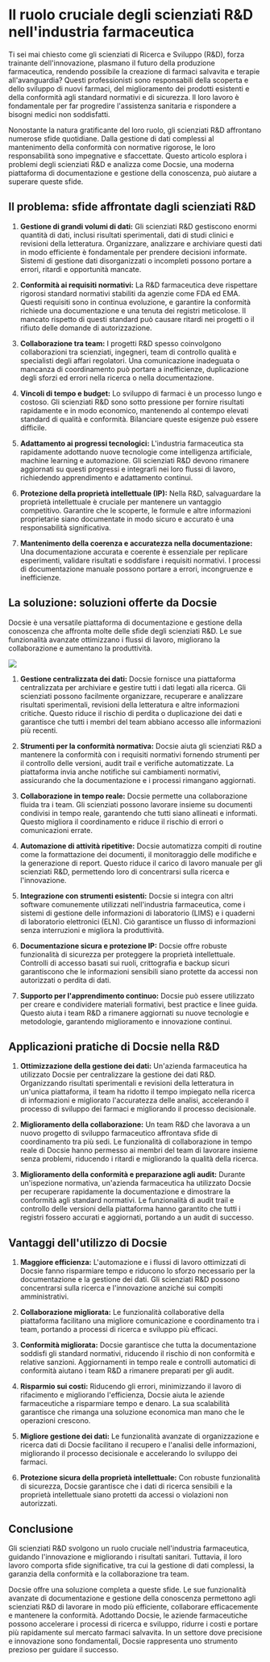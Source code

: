 # Il ruolo cruciale degli scienziati R&D nell'industria farmaceutica

Ti sei mai chiesto come gli scienziati di Ricerca e Sviluppo (R&D), forza trainante dell'innovazione, plasmano il futuro della produzione farmaceutica, rendendo possibile la creazione di farmaci salvavita e terapie all'avanguardia? Questi professionisti sono responsabili della scoperta e dello sviluppo di nuovi farmaci, del miglioramento dei prodotti esistenti e della conformità agli standard normativi e di sicurezza. Il loro lavoro è fondamentale per far progredire l'assistenza sanitaria e rispondere a bisogni medici non soddisfatti.

Nonostante la natura gratificante del loro ruolo, gli scienziati R&D affrontano numerose sfide quotidiane. Dalla gestione di dati complessi al mantenimento della conformità con normative rigorose, le loro responsabilità sono impegnative e sfaccettate. Questo articolo esplora i problemi degli scienziati R&D e analizza come Docsie, una moderna piattaforma di documentazione e gestione della conoscenza, può aiutare a superare queste sfide.

## Il problema: sfide affrontate dagli scienziati R&D

1. **Gestione di grandi volumi di dati:** Gli scienziati R&D gestiscono enormi quantità di dati, inclusi risultati sperimentali, dati di studi clinici e revisioni della letteratura. Organizzare, analizzare e archiviare questi dati in modo efficiente è fondamentale per prendere decisioni informate. Sistemi di gestione dati disorganizzati o incompleti possono portare a errori, ritardi e opportunità mancate.

2. **Conformità ai requisiti normativi:** La R&D farmaceutica deve rispettare rigorosi standard normativi stabiliti da agenzie come FDA ed EMA. Questi requisiti sono in continua evoluzione, e garantire la conformità richiede una documentazione e una tenuta dei registri meticolose. Il mancato rispetto di questi standard può causare ritardi nei progetti o il rifiuto delle domande di autorizzazione.

3. **Collaborazione tra team:** I progetti R&D spesso coinvolgono collaborazioni tra scienziati, ingegneri, team di controllo qualità e specialisti degli affari regolatori. Una comunicazione inadeguata o mancanza di coordinamento può portare a inefficienze, duplicazione degli sforzi ed errori nella ricerca o nella documentazione.

4. **Vincoli di tempo e budget:** Lo sviluppo di farmaci è un processo lungo e costoso. Gli scienziati R&D sono sotto pressione per fornire risultati rapidamente e in modo economico, mantenendo al contempo elevati standard di qualità e conformità. Bilanciare queste esigenze può essere difficile.

5. **Adattamento ai progressi tecnologici:** L'industria farmaceutica sta rapidamente adottando nuove tecnologie come intelligenza artificiale, machine learning e automazione. Gli scienziati R&D devono rimanere aggiornati su questi progressi e integrarli nei loro flussi di lavoro, richiedendo apprendimento e adattamento continui.

6. **Protezione della proprietà intellettuale (IP):** Nella R&D, salvaguardare la proprietà intellettuale è cruciale per mantenere un vantaggio competitivo. Garantire che le scoperte, le formule e altre informazioni proprietarie siano documentate in modo sicuro e accurato è una responsabilità significativa.

7. **Mantenimento della coerenza e accuratezza nella documentazione:** Una documentazione accurata e coerente è essenziale per replicare esperimenti, validare risultati e soddisfare i requisiti normativi. I processi di documentazione manuale possono portare a errori, incongruenze e inefficienze.

## La soluzione: soluzioni offerte da Docsie

Docsie è una versatile piattaforma di documentazione e gestione della conoscenza che affronta molte delle sfide degli scienziati R&D. Le sue funzionalità avanzate ottimizzano i flussi di lavoro, migliorano la collaborazione e aumentano la produttività.

![](https://cdn.docsie.io/workspace_PxAvC1Uenuc7ad6H3/doc_XyRNLa5cwc5POC0vL/file_j9vL1vpgEng1iqGj4/research_and_development_rd_scientists_2_e28b449f-4199-eda6-983c-35d5828007e9.jpg)

1. **Gestione centralizzata dei dati:** Docsie fornisce una piattaforma centralizzata per archiviare e gestire tutti i dati legati alla ricerca. Gli scienziati possono facilmente organizzare, recuperare e analizzare risultati sperimentali, revisioni della letteratura e altre informazioni critiche. Questo riduce il rischio di perdita o duplicazione dei dati e garantisce che tutti i membri del team abbiano accesso alle informazioni più recenti.

2. **Strumenti per la conformità normativa:** Docsie aiuta gli scienziati R&D a mantenere la conformità con i requisiti normativi fornendo strumenti per il controllo delle versioni, audit trail e verifiche automatizzate. La piattaforma invia anche notifiche sui cambiamenti normativi, assicurando che la documentazione e i processi rimangano aggiornati.

3. **Collaborazione in tempo reale:** Docsie permette una collaborazione fluida tra i team. Gli scienziati possono lavorare insieme su documenti condivisi in tempo reale, garantendo che tutti siano allineati e informati. Questo migliora il coordinamento e riduce il rischio di errori o comunicazioni errate.

4. **Automazione di attività ripetitive:** Docsie automatizza compiti di routine come la formattazione dei documenti, il monitoraggio delle modifiche e la generazione di report. Questo riduce il carico di lavoro manuale per gli scienziati R&D, permettendo loro di concentrarsi sulla ricerca e l'innovazione.

5. **Integrazione con strumenti esistenti:** Docsie si integra con altri software comunemente utilizzati nell'industria farmaceutica, come i sistemi di gestione delle informazioni di laboratorio (LIMS) e i quaderni di laboratorio elettronici (ELN). Ciò garantisce un flusso di informazioni senza interruzioni e migliora la produttività.

6. **Documentazione sicura e protezione IP:** Docsie offre robuste funzionalità di sicurezza per proteggere la proprietà intellettuale. Controlli di accesso basati sui ruoli, crittografia e backup sicuri garantiscono che le informazioni sensibili siano protette da accessi non autorizzati o perdita di dati.

7. **Supporto per l'apprendimento continuo:** Docsie può essere utilizzato per creare e condividere materiali formativi, best practice e linee guida. Questo aiuta i team R&D a rimanere aggiornati su nuove tecnologie e metodologie, garantendo miglioramento e innovazione continui.

## Applicazioni pratiche di Docsie nella R&D

1. **Ottimizzazione della gestione dei dati:** Un'azienda farmaceutica ha utilizzato Docsie per centralizzare la gestione dei dati R&D. Organizzando risultati sperimentali e revisioni della letteratura in un'unica piattaforma, il team ha ridotto il tempo impiegato nella ricerca di informazioni e migliorato l'accuratezza delle analisi, accelerando il processo di sviluppo dei farmaci e migliorando il processo decisionale.

2. **Miglioramento della collaborazione:** Un team R&D che lavorava a un nuovo progetto di sviluppo farmaceutico affrontava sfide di coordinamento tra più sedi. Le funzionalità di collaborazione in tempo reale di Docsie hanno permesso ai membri del team di lavorare insieme senza problemi, riducendo i ritardi e migliorando la qualità della ricerca.

3. **Miglioramento della conformità e preparazione agli audit:** Durante un'ispezione normativa, un'azienda farmaceutica ha utilizzato Docsie per recuperare rapidamente la documentazione e dimostrare la conformità agli standard normativi. Le funzionalità di audit trail e controllo delle versioni della piattaforma hanno garantito che tutti i registri fossero accurati e aggiornati, portando a un audit di successo.

## Vantaggi dell'utilizzo di Docsie

1. **Maggiore efficienza:** L'automazione e i flussi di lavoro ottimizzati di Docsie fanno risparmiare tempo e riducono lo sforzo necessario per la documentazione e la gestione dei dati. Gli scienziati R&D possono concentrarsi sulla ricerca e l'innovazione anziché sui compiti amministrativi.

2. **Collaborazione migliorata:** Le funzionalità collaborative della piattaforma facilitano una migliore comunicazione e coordinamento tra i team, portando a processi di ricerca e sviluppo più efficaci.

3. **Conformità migliorata:** Docsie garantisce che tutta la documentazione soddisfi gli standard normativi, riducendo il rischio di non conformità e relative sanzioni. Aggiornamenti in tempo reale e controlli automatici di conformità aiutano i team R&D a rimanere preparati per gli audit.

4. **Risparmio sui costi:** Riducendo gli errori, minimizzando il lavoro di rifacimento e migliorando l'efficienza, Docsie aiuta le aziende farmaceutiche a risparmiare tempo e denaro. La sua scalabilità garantisce che rimanga una soluzione economica man mano che le operazioni crescono.

5. **Migliore gestione dei dati:** Le funzionalità avanzate di organizzazione e ricerca dati di Docsie facilitano il recupero e l'analisi delle informazioni, migliorando il processo decisionale e accelerando lo sviluppo dei farmaci.

6. **Protezione sicura della proprietà intellettuale:** Con robuste funzionalità di sicurezza, Docsie garantisce che i dati di ricerca sensibili e la proprietà intellettuale siano protetti da accessi o violazioni non autorizzati.

## Conclusione

Gli scienziati R&D svolgono un ruolo cruciale nell'industria farmaceutica, guidando l'innovazione e migliorando i risultati sanitari. Tuttavia, il loro lavoro comporta sfide significative, tra cui la gestione di dati complessi, la garanzia della conformità e la collaborazione tra team.

Docsie offre una soluzione completa a queste sfide. Le sue funzionalità avanzate di documentazione e gestione della conoscenza permettono agli scienziati R&D di lavorare in modo più efficiente, collaborare efficacemente e mantenere la conformità. Adottando Docsie, le aziende farmaceutiche possono accelerare i processi di ricerca e sviluppo, ridurre i costi e portare più rapidamente sul mercato farmaci salvavita. In un settore dove precisione e innovazione sono fondamentali, Docsie rappresenta uno strumento prezioso per guidare il successo.